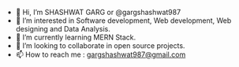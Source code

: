- 👋 Hi, I’m SHASHWAT GARG or @gargshashwat987
- 👀 I’m interested in Software development, Web development, Web designing and  Data Analysis. 
- 🌱 I’m currently learning MERN Stack. 
- 💞️ I’m looking to collaborate in open source projects. 
- 📫 How to reach me : gargshashwat987@gmail.com

<!---
gargshashwat987/gargshashwat987 is a ✨ special ✨ repository because its `README.md` (this file) appears on your GitHub profile.
You can click the Preview link to take a look at your changes.
--->
